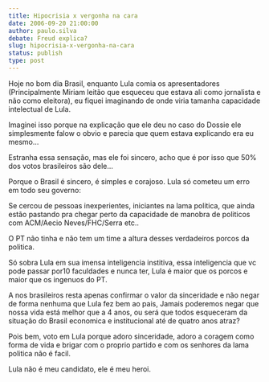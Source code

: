 ```yaml
---
title: Hipocrisia x vergonha na cara
date: 2006-09-20 21:00:00
author: paulo.silva
debate: Freud explica?
slug: hipocrisia-x-vergonha-na-cara
status: publish 
type: post
---
```


Hoje no bom dia Brasil, enquanto Lula comia os apresentadores (Principalmente Miriam leitão que esqueceu que estava ali como jornalista e não como eleitora), eu fiquei imaginando de onde viria tamanha capacidade intelectual de Lula.


Imaginei isso porque na explicação que ele deu no caso do Dossie ele simplesmente falow o obvio e parecia que quem estava explicando era eu mesmo...


Estranha essa sensação, mas ele foi sincero, acho que é por isso que 50% dos votos brasileiros são dele...


Porque o Brasil é sincero, é simples e corajoso. Lula só cometeu um erro em todo seu governo:


Se cercou de pessoas inexperientes, iniciantes na lama politica, que ainda estão pastando pra chegar perto da capacidade de manobra de politicos com ACM/Aecio Neves/FHC/Serra etc..


O PT não tinha e não tem um time a altura desses verdadeiros porcos da politica.


Só sobra Lula em sua imensa inteligencia institiva, essa inteligencia que vc pode passar por10 faculdades e nunca ter, Lula é maior que os porcos e maior que os ingenuos do PT.


A nos brasileiros resta apenas confirmar o valor da sinceridade e não negar de forma nenhuma que Lula fez bem ao pais, Jamais poderemos negar que nossa vida está melhor que a 4 anos, ou será que todos esqueceram da situação do Brasil economica e institucional até de quatro anos atraz?


Pois bem, voto em Lula porque adoro sinceridade, adoro a coragem como forma de vida e brigar com o proprio partido e com os senhores da lama politica não é facil.


Lula não é meu candidato, ele é meu heroi.


